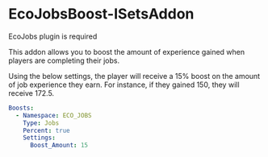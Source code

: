 # EcoJobsBoost-ISetsAddon
EcoJobs plugin is required

This addon allows you to boost the amount of experience gained when players are completing their jobs.

Using the below settings, the player will receive a 15% boost on the amount of job experience they earn. For instance, if they gained 150, they will receive 172.5.

```yaml
Boosts:
  - Namespace: ECO_JOBS
    Type: Jobs
    Percent: true
    Settings:
      Boost_Amount: 15
```
